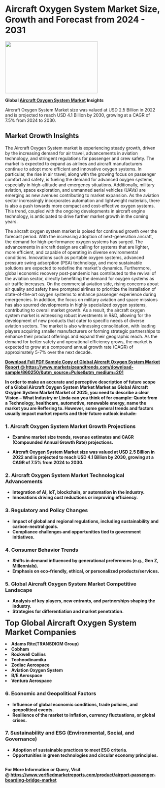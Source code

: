 <H1>Aircraft Oxygen System Market Size, Growth and Forecast from 2024 - 2031</H1><img class="aligncenter size-medium wp-image-584254" src="https://thirdeyenews.in/wp-content/uploads/2024/09/Global-Market-Research-300x168.jpeg" alt="" width="300" height="168" /><p><strong>Global&nbsp;<a href="https://www.marketsizeandtrends.com/download-sample/860250/&amp;utm_source=Pulse&amp;utm_medium=201">Aircraft Oxygen System Market</a> Insights</strong></p><p>Aircraft Oxygen System Market size was valued at USD 2.5 Billion in 2022 and is projected to reach USD 4.1 Billion by 2030, growing at a CAGR of 7.5% from 2024 to 2030.</p><p><h2>Market Growth Insights</h2> <p>The Aircraft Oxygen System market is experiencing steady growth, driven by the increasing demand for air travel, advancements in aviation technology, and stringent regulations for passenger and crew safety. The market is expected to expand as airlines and aircraft manufacturers continue to adopt more efficient and innovative oxygen systems. In particular, the rise in air travel, along with the growing focus on passenger comfort and safety, is fueling the demand for advanced oxygen systems, especially in high-altitude and emergency situations. Additionally, military aviation, space exploration, and unmanned aerial vehicles (UAVs) are emerging as new avenues contributing to market expansion. As the aviation sector increasingly incorporates automation and lightweight materials, there is also a push towards more compact and cost-effective oxygen systems. This trend, coupled with the ongoing developments in aircraft engine technology, is anticipated to drive further market growth in the coming years. <strong><a href="#"></a></strong></p> <p>The aircraft oxygen system market is poised for continued growth over the forecast period. With the increasing adoption of next-generation aircraft, the demand for high-performance oxygen systems has surged. The advancements in aircraft design are calling for systems that are lighter, more efficient, and capable of operating in diverse environmental conditions. Innovations such as portable oxygen systems, advanced pressure swing adsorption (PSA) technology, and more sustainable solutions are expected to redefine the market's dynamics. Furthermore, global economic recovery post-pandemic has contributed to the revival of the aviation sector, directly benefiting the demand for oxygen systems as air traffic increases. On the commercial aviation side, rising concerns about air quality and safety have prompted airlines to prioritize the installation of state-of-the-art oxygen systems to enhance passenger experience during emergencies. In addition, the focus on military aviation and space missions has also spurred developments in highly specialized oxygen systems, contributing to overall market growth. As a result, the aircraft oxygen system market is witnessing robust investments in R&D, allowing for the development of new products that cater to specific needs of diverse aviation sectors. The market is also witnessing consolidation, with leading players acquiring smaller manufacturers or forming strategic partnerships to enhance their product offerings and expand their geographic reach. As the demand for better safety and operational efficiency grows, the market is expected to grow at a compound annual growth rate (CAGR) of approximately 5-7% over the next decade. <strong><a href="#"></p><p><span class=""><strong>Download Full PDF Sample Copy of Global Aircraft Oxygen System Market Report</strong> @ <a href="https://www.marketsizeandtrends.com/download-sample/860250/&amp;utm_source=Pulse&amp;utm_medium=201" target="_blank">https://www.marketsizeandtrends.com/download-sample/860250/&amp;utm_source=Pulse&amp;utm_medium=201</a></span></p><p>In order to make an accurate and perceptive description of future scope of a Global&nbsp;Aircraft Oxygen System Market Market as Global&nbsp;Aircraft Oxygen System Market Market of 2025, you need to describe a clear Vision &ndash; What Industry or Linda can you think of for example: Quote from a Technology, healthcare, automotive, renewable energy, name the market you are Reffering to. However, some general trends and factors usually impact market reports and their future outlook include:</p><h3>1.&nbsp;<strong>Aircraft Oxygen System Market Growth Projections</strong></h3><ul><li>Examine market size trends, revenue estimates and CAGR (Compounded Annual Growth Rate) projections.</li><li><p>Aircraft Oxygen System Market size was valued at USD 2.5 Billion in 2022 and is projected to reach USD 4.1 Billion by 2030, growing at a CAGR of 7.5% from 2024 to 2030.</p></li></ul><h3>2.&nbsp;<strong>Aircraft Oxygen System Market Technological Advancements</strong></h3><ul><li>Integration of AI, IoT, blockchain, or automation in the industry.</li><li>Innovations driving cost reductions or improving efficiency.</li></ul><h3>3.&nbsp;<strong>Regulatory and Policy Changes</strong></h3><ul><li>Impact of global and regional regulations, including sustainability and carbon-neutral goals.</li><li>Compliance challenges and opportunities tied to government initiatives.</li></ul><h3>4.&nbsp;<strong>Consumer Behavior Trends</strong></h3><ul><li>Shifts in demand influenced by generational preferences (e.g., Gen Z, Millennials).</li><li>Emphasis on eco-friendly, ethical, or personalized products/services.</li></ul><h3>5.&nbsp;<strong>Global Aircraft Oxygen System Market Competitive Landscape</strong></h3><ul><li>Analysis of key players, new entrants, and partnerships shaping the industry.</li><li>Strategies for differentiation and market penetration.</li></ul><p data-pm-slice="1 1 []"><span style="color: inherit; font-family: inherit; font-size: 25px;">Top Global Aircraft Oxygen System Market Companies</span></p><div class="" data-test-id=""><p><li>Adams Rite(TRANSDIGM Group)</li><li> Cobham</li><li> Rockwell Collins</li><li> Technodinamika</li><li> Zodiac Aerospace</li><li> Aviation Oxygen System</li><li> B/E Aerospace</li><li> Ventura Aerospace</li></p></div><h3>6.&nbsp;<strong>Economic and Geopolitical Factors</strong></h3><ul><li>Influence of global economic conditions, trade policies, and geopolitical events.</li><li>Resilience of the market to inflation, currency fluctuations, or global crises.</li></ul><h3>7.&nbsp;<strong>Sustainability and ESG (Environmental, Social, and Governance)</strong></h3><ul><li>Adoption of sustainable practices to meet ESG criteria.</li><li>Opportunities in green technologies and circular economy principles.</li></ul><h2><strong style="font-size: 14px;">For More Information or Query, Visit @&nbsp;</strong><a style="background-color: #ffffff; font-size: 14px;" href="https://www.marketsizeandtrends.com/report/aircraft-oxygen-system-market/" target="_blank">https://www.verifiedmarketreports.com/product/airport-passenger-boarding-bridge-market</a></h2>
